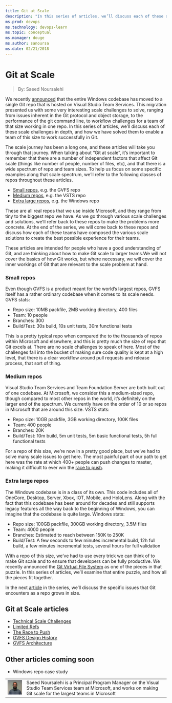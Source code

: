 ```yaml
---
title: Git at Scale
description: "In this series of articles, we’ll discuss each of these scale challenges in depth, and how we have solved them to enable a team of this size to work successfully in Git."
ms.prod: devops
ms.technology: devops-learn
ms.topic: conceptual
ms.manager: douge
ms.author: sanoursa
ms.date: 02/21/2018
---
```

# Git at Scale
> By: Saeed Noursalehi

We recently
[announced](https://blogs.msdn.microsoft.com/bharry/2017/05/24/the-largest-git-repo-on-the-planet/)
that the entire Windows codebase has moved to a single Git repo that is
hosted on Visual Studio Team Services. This migration presented us with
some very interesting scale challenges to solve, ranging from issues
inherent in the Git protocol and object storage, to the performance of
the git command line, to workflow challenges for a team of that size
working in one repo. In this series of articles, we’ll discuss each of
these scale challenges in depth, and how we have solved them to enable a
team of this size to work successfully in Git.

The scale journey has been a long one, and these articles will take you
through that journey. When talking about “Git at scale”, it’s important
to remember that there are a number of independent factors that affect
Git scale (things like number of people, number of files, etc), and that
there is a wide spectrum of repo and team sizes. To help us focus on
some specific examples along that scale spectrum, we’ll refer to the
following classes of repos throughout these articles.

- [Small repos](#small-repos), e.g. the GVFS repo
- [Medium repos](#medium-repos), e.g. the VSTS repo
- [Extra large repos](#extra-large-repos), e.g. the Windows repo

These are all real repos that we use inside Microsoft, and they range
from tiny to the biggest repo we have. As we go through various scale
challenges and solutions, we’ll refer back to these repos to make the
problems more concrete. At the end of the series, we will come back to
these repos and discuss how each of these teams have composed the
various scale solutions to create the best possible experience for their
teams.

These articles are intended for people who have a good understanding of
Git, and are thinking about how to make Git scale to larger teams.We
will not cover the basics of how Git works, but where necessary, we will
cover the inner workings of Git that are relevant to the scale problem
at hand.

### Small repos

Even though GVFS is a product meant for the world’s largest repos, GVFS
itself has a rather ordinary codebase when it comes to its scale needs.
GVFS stats:

- Repo size: 10MB packfile, 2MB working directory, 400 files
- Team: 10 people
- Branches: 300
- Build/Test: 30s build, 10s unit tests, 30m functional tests

This is a pretty typical repo when compared the to the thousands of
repos within Microsoft and elsewhere, and this is pretty much the size
of repo that Git excels at. There are no scale challenges to speak of
here. Most of the challenges fall into the bucket of making sure code
quality is kept at a high level, that there is a clear workflow around
pull requests and release process, that sort of thing.

### Medium repos

Visual Studio Team Services and Team Foundation Server are both built
out of one codebase. At Microsoft, we consider this a medium-sized repo,
though compared to most other repos in the world, it’s definitely on the
larger end of the spectrum. We currently have on the order of 10 or so
repos in Microsoft that are around this size.
VSTS stats:

- Repo size: 10GB packfile, 3GB working directory, 100K files
- Team: 400 people
- Branches: 20K
- Build/Test: 10m build, 5m unit tests, 5m basic functional tests, 5h full functional tests

For a repo of this size, we’re now in a pretty good place, but we’ve had
to solve many scale issues to get here. The most painful part of our
path to get here was the rate at which 400+ people can push changes to
master, making it difficult to ever win the [race to push](race-to-push.md).

### Extra large repos

The Windows codebase is in a class of its own. This code includes all of
OneCore, Desktop, Server, Xbox, IOT, Mobile, and HoloLens. Along with
the fact that this codebase has been around for decades and still
supports legacy features all the way back to the beginning of Windows,
you can imagine that the codebase is quite large.
Windows stats:

- Repo size: 100GB packfile, 300GB working directory, 3.5M files
- Team: 4000 people
- Branches: Estimated to reach between 150K to 250K
- Build/Test: A few seconds to few minutes incremental build, 12h full build, a few minutes incremental tests, several hours for full validation

With a repo of this size, we’ve had to use every trick we can think of
to make Git scale and to ensure that developers can be fully productive.
We recently announced the [Git Virtual File
System](https://blogs.msdn.microsoft.com/visualstudioalm/2017/02/03/announcing-gvfs-git-virtual-file-system/)
as one of the pieces in that puzzle. In this series of articles, we’ll
examine that entire puzzle, and how all the pieces fit together.

In the next
[article](technical-scale-challenges.md)
in the series, we’ll discuss the specific issues that Git encounters as
a repo grows in size.

## Git at Scale articles

- [Technical Scale Challenges](technical-scale-challenges.md)
- [Limited Refs](limited-refs.md)
- [The Race to Push](race-to-push.md)
- [GVFS Design History](gvfs-design-history.md)
- [GVFS  Architecture](gvfs-architecture.md)

## Other articles coming soon

- Windows repo case study

|             |                           |
|-------------|---------------------------|
|![Saeed Noursalehi](../_img/Saeed-Noursalehi_avatar_1495566196-130x130.jpg)|Saeed Noursalehi is a Principal Program Manager on the Visual Studio Team Services team at Microsoft, and works on making Git scale for the largest teams in Microsoft|